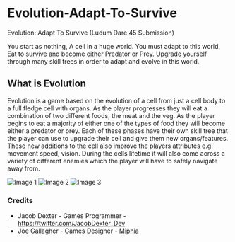 # Evolution-Adapt-To-Survive
Evolution: Adapt To Survive (Ludum Dare 45 Submission)

You start as nothing, A cell in a huge world. You must adapt to this world, Eat to survive and become either Predator or Prey.
Upgrade yourself through many skill trees in order to adapt and evolve in this world.

## What is Evolution
Evolution is a game based on the evolution of a cell from just a cell body to a full fledge cell with organs. As the player progresses they will eat a combination of two different foods, the meat and the veg. As the player begins to eat a majority of either one of the types of food they will become either a predator or prey. Each of these phases have their own skill tree that the player can use to upgrade their cell and give them new organs/features. These new additions to the cell also improve the players attributes e.g. movement speed, vision. During the cells lifetime it will also come across a variety of different enemies which the player will have to safely navigate away from.

![Image 1](https://static.jam.vg/raw/81f/82/z/28d0e.png)
![Image 2](https://static.jam.vg/raw/81f/82/z/28d0f.png)
![Image 3](https://static.jam.vg/raw/81f/82/z/28d10.png)

### Credits
* Jacob Dexter - Games Programmer - https://twitter.com/JacobDexter_Dev
* Joe Gallagher - Games Designer - [Miphia](https://twitter.com/Miphia_)
